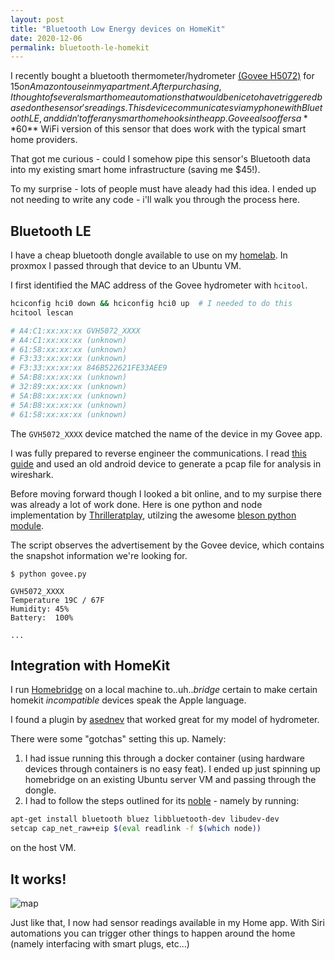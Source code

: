```yaml
---
layout: post
title: "Bluetooth Low Energy devices on HomeKit"
date: 2020-12-06
permalink: bluetooth-le-homekit
---
```


I recently bought a bluetooth thermometer/hydrometer [(Govee H5072)](https://www.amazon.com/dp/B07DWMJKP5/ref=cm_sw_em_r_mt_dp_MXoZFb6S7CWZD) for $15 on Amazon to use in my apartment.  After purchasing, I thought of several smart home automations that would be nice to have triggered based on the sensor's readings.  This device communicates via my phone with Bluetooth LE, and didn't offer any smarthome hooks in the app.  Govee also offers a **$60** WiFi version of this sensor that does work with the typical smart home providers.  

That got me curious - could I somehow pipe this sensor's Bluetooth data into my existing smart home infrastructure (saving me $45!).

To my surprise - lots of people must have aleady had this idea.  I ended up not needing to write any code - i'll walk you through the process here.

## Bluetooth LE

I have a cheap bluetooth dongle available to use on my [homelab](/homelab).  In proxmox I passed through that device to an Ubuntu VM.

I first identified the MAC address of the Govee hydrometer with `hcitool`.  

```bash
hciconfig hci0 down && hciconfig hci0 up  # I needed to do this 
hcitool lescan

# A4:C1:xx:xx:xx GVH5072_XXXX
# A4:C1:xx:xx:xx (unknown)
# 61:58:xx:xx:xx (unknown)
# F3:33:xx:xx:xx (unknown)
# F3:33:xx:xx:xx 846B522621FE33AEE9
# 5A:B8:xx:xx:xx (unknown)
# 32:89:xx:xx:xx (unknown)
# 5A:B8:xx:xx:xx (unknown)
# 5A:B8:xx:xx:xx (unknown)
# 61:58:xx:xx:xx (unknown)
```

The `GVH5072_XXXX` device matched the name of the device in my Govee app.

I was fully prepared to reverse engineer the communications. I read [this guide](https://github.com/joshspicer/bluetooth-le-govee/blob/main/govee.py) and used an old android device to generate a pcap file for analysis in wireshark.

Before moving forward though I looked a bit online, and to my surpise there was already a lot of work done.  Here is one python and node implementation by [Thrilleratplay](https://github.com/Thrilleratplay/GoveeWatcher), utilzing the awesome [bleson python module](https://github.com/TheCellule/python-bleson).

<script src="https://gist.github.com/joshspicer/0b7e4e411e4f7eb3d5d9493f8c6f5baf.js"></script>

The script observes the advertisement by the Govee device, which contains the snapshot information we're looking for.

```
$ python govee.py

GVH5072_XXXX 
Temperature 19C / 67F
Humidity: 45%
Battery:  100%

...
```

## Integration with HomeKit

I run [Homebridge](https://github.com/homebridge/homebridge) on a local machine to..uh.._bridge_ certain to make certain homekit _incompatible_ devices speak the Apple language. 

I found a plugin by [asednev](https://github.com/asednev/homebridge-plugin-gove) that worked great for my model of hydrometer.

There were some "gotchas" setting this up. Namely:

1. I had issue running this through a docker container (using hardware devices through containers is no easy feat). I ended up just spinning up homebridge on an existing Ubuntu server VM and passing through the dongle.
2. I had to follow the steps outlined for its [noble](https://github.com/abandonware/noble) - namely by running:

```bash
apt-get install bluetooth bluez libbluetooth-dev libudev-dev
setcap cap_net_raw+eip $(eval readlink -f $(which node))
```
on the host VM.

## It works!

![map]({{site.url}}/assets/resources-bluetooth-le-homekit/homekit.jpeg)

Just like that, I now had sensor readings available in my Home app.  With Siri automations you can trigger other things to happen around the home (namely interfacing with smart plugs, etc...)

